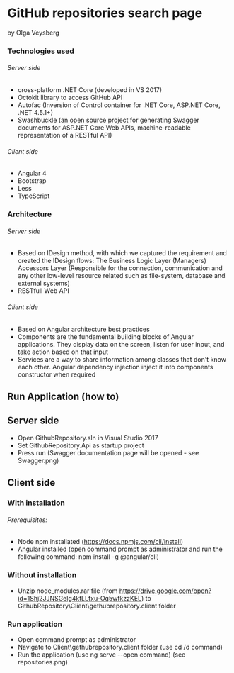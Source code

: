 # GitHub repositories search page
 by Olga Veysberg

### Technologies used
###### Server side
- cross-platform .NET Core (developed in VS 2017)
- Octokit library to access GitHub API
- Autofac (Inversion of Control container for .NET Core, ASP.NET Core, .NET 4.5.1+)
- Swashbuckle (an open source project for generating Swagger documents for ASP.NET Core Web APIs, machine-readable representation of a RESTful API)

###### Client side
- Angular 4
- Bootstrap
- Less
- TypeScript

### Architecture
###### Server side
- Based on IDesign method, with which we captured the requirement and created the IDesign flows: 
  The Business Logic Layer (Managers)
  Accessors Layer (Responsible for the connection, communication and any other low-level resource related such as file-system, database and external systems)
- RESTfull Web API

 ###### Client side
- Based on Angular architecture best practices
- Components are the fundamental building blocks of Angular applications. They display data on the screen, listen for user input, and take action based on that input
- Services are a way to share information among classes that don't know each other. Angular dependency injection inject it into components constructor when required

## Run Application (how to)
## Server side
- Open GithubRepository.sln in Visual Studio 2017
- Set GithubRepository.Api as startup project
- Press run (Swagger documentation page will be opened - see Swagger.png)

## Client side
### With installation
###### Prerequisites:
- Node npm installated (https://docs.npmjs.com/cli/install)
- Angular installed (open command prompt as administrator and run the following command:  npm install -g @angular/cli)
### Without installation
- Unzip node_modules.rar file (from https://drive.google.com/open?id=1Shj2JJNSGelg4ktLLfxu-Oq5wfkzzKEL) to GithubRepository\Client\gethubrepository.client folder
### Run application
- Open command prompt as administrator
- Navigate to Client\gethubrepository.client folder (use cd /d command)
- Run the application (use ng serve --open command) (see repositories.png)



  

